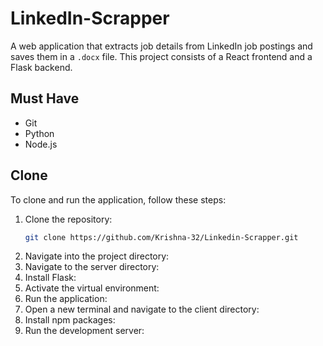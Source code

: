 # LinkedIn-Scrapper

A web application that extracts job details from LinkedIn job postings and saves them in a `.docx` file. This project consists of a React frontend and a Flask backend.

## Must Have
- Git
- Python
- Node.js

## Clone
To clone and run the application, follow these steps:

1. Clone the repository:
   ```bash
   git clone https://github.com/Krishna-32/Linkedin-Scrapper.git

2. Navigate into the project directory:
3. Navigate to the server directory:
4. Install Flask:
5. Activate the virtual environment:
6. Run the application:
7. Open a new terminal and navigate to the client directory:
8. Install npm packages:
9. Run the development server:
